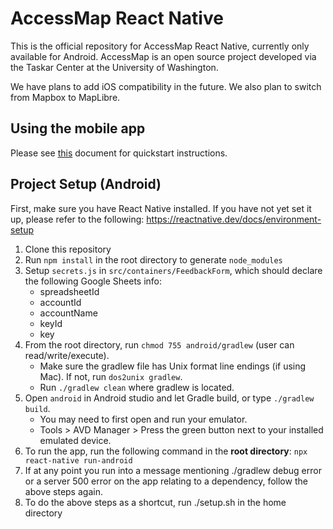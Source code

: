 # AccessMap React Native

This is the official repository for AccessMap React Native, currently only available for Android. AccessMap is an open source project developed via the Taskar Center at the University of Washington.

We have plans to add iOS compatibility in the future. We also plan to switch from Mapbox to MapLibre.

## Using the mobile app
Please see [this](docs/quickstart.md) document for quickstart instructions.

## Project Setup (Android)

First, make sure you have React Native installed. If you have not yet set it up, please refer to the following: https://reactnative.dev/docs/environment-setup
1. Clone this repository
2. Run `npm install` in the root directory to generate `node_modules`
3. Setup `secrets.js` in `src/containers/FeedbackForm`, which should declare the following Google Sheets info:
    - spreadsheetId
    - accountId
    - accountName
    - keyId
    - key
5. From the root directory, run `chmod 755 android/gradlew` (user can read/write/execute).
    - Make sure the gradlew file has Unix format line endings (if using Mac). If not, run `dos2unix gradlew`.
    - Run `./gradlew clean` where gradlew is located.
6. Open `android` in Android studio and let Gradle build, or type `./gradlew build`.
    - You may need to first open and run your emulator. 
    - Tools > AVD Manager > Press the green button next to your installed emulated device.
7.  To run the app, run the following command in the **root directory**: `npx react-native run-android`
8.  If at any point you run into a message mentioning ./gradlew debug error or a server 500 error on the app relating to a dependency,
    follow the above steps again.
9.  To do the above steps as a shortcut, run ./setup.sh in the home directory